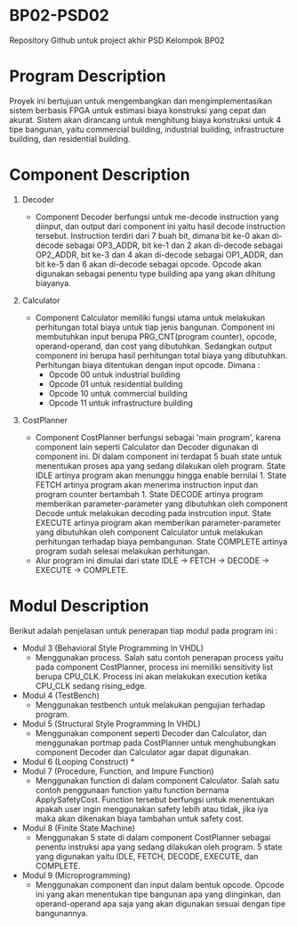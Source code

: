 # BP02-PSD02
Repository Github untuk project akhir PSD Kelompok BP02

# Program Description 
Proyek ini bertujuan untuk mengembangkan dan mengimplementasikan sistem berbasis FPGA untuk estimasi biaya konstruksi yang cepat dan akurat. Sistem akan dirancang untuk menghitung biaya konstruksi untuk 4 tipe bangunan, yaitu commercial building, industrial building, infrastructure building, dan residential building.

# Component Description
1. Decoder
   * Component Decoder berfungsi untuk me-decode instruction yang diinput, dan output dari component ini yaitu hasil decode instruction tersebut.
   Instruction terdiri dari 7 buah bit, dimana bit ke-0 akan di-decode sebagai OP3_ADDR, bit ke-1 dan 2 akan di-decode sebagai OP2_ADDR, bit ke-3 dan 4 akan di-decode sebagai OP1_ADDR, dan bit ke-5 dan 6 akan di-decode sebagai opcode. Opcode akan digunakan sebagai penentu type building apa yang akan dihitung biayanya.

2. Calculator
   * Component Calculator memiliki fungsi utama untuk melakukan perhitungan total biaya untuk tiap jenis bangunan. Component ini membutuhkan input berupa PRG_CNT(program counter), opcode, operand-operand, dan cost yang dibutuhkan. Sedangkan output component ini berupa hasil perhitungan total biaya yang dibutuhkan.
   Perhitungan biaya ditentukan dengan input opcode. Dimana :
      * Opcode 00 untuk industrial building
      * Opcode 01 untuk residential building
      * Opcode 10 untuk commercial building
      * Opcode 11 untuk infrastructure building

4. CostPlanner
   * Component CostPlanner berfungsi sebagai 'main program', karena component lain seperti Calculator dan Decoder digunakan di component ini. Di dalam component ini terdapat 5 buah state untuk menentukan proses apa yang sedang dilakukan oleh program. State IDLE artinya program akan menunggu hingga enable bernilai 1. State FETCH artinya program akan menerima instruction input dan program counter bertambah 1. State DECODE artinya program memberikan parameter-parameter yang dibutuhkan oleh component Decode untuk melakukan decoding pada instrcution input. State EXECUTE artinya program akan memberikan parameter-parameter yang dibutuhkan oleh component Calculator untuk melakukan perhitungan terhadap biaya pembangunan. State COMPLETE artinya program sudah selesai melakukan perhitungan.
   * Alur program ini dimulai dari state IDLE -> FETCH -> DECODE -> EXECUTE -> COMPLETE.

# Modul Description
Berikut adalah penjelasan untuk penerapan tiap modul pada program ini :
* Modul 3 (Behavioral Style Programming In VHDL)
    * Menggunakan process. Salah satu contoh penerapan process yaitu pada component CostPlanner, process ini memiliki sensitivity list berupa CPU_CLK. Process ini akan melakukan execution ketika CPU_CLK sedang rising_edge.
* Modul 4 (TestBench)
    * Menggunakan testbench untuk melakukan pengujian terhadap program.
* Modul 5 (Structural Style Programming In VHDL)
    * Menggunakan component seperti Decoder dan Calculator, dan menggunakan portmap pada CostPlanner untuk menghubungkan component Decoder dan Calculator agar dapat digunakan.
* Modul 6 (Looping Construct)
    * 
* Modul 7 (Procedure, Function, and Impure Function)
    * Menggunakan function di dalam component Calculator. Salah satu contoh penggunaan function yaitu function bernama ApplySafetyCost. Function tersebut berfungsi untuk menentukan apakah user ingin menggunakan safety lebih atau tidak, jika iya maka akan dikenakan biaya tambahan untuk safety cost.
* Modul 8 (Finite State Machine)
    * Menggunakan 5 state di dalam component CostPlanner sebagai penentu instruksi apa yang sedang dilakukan oleh program. 5 state yang digunakan yaitu IDLE, FETCH, DECODE, EXECUTE, dan COMPLETE.
* Modul 9 (Microprogramming)
    * Menggunakan component dan input dalam bentuk opcode. Opcode ini yang akan menentukan tipe bangunan apa yang diinginkan, dan operand-operand apa saja yang akan digunakan sesuai dengan tipe bangunannya. 
   

